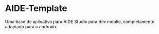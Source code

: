 # AIDE-Template

Uma base de aplicativo para AIDE Studio para dev moblie, completamente adaptado para o androidx
